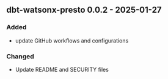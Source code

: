 ## dbt-watsonx-presto 0.0.2 - 2025-01-27
### Added
* update GitHub workflows and configurations
### Changed
* Update README and SECURITY files
